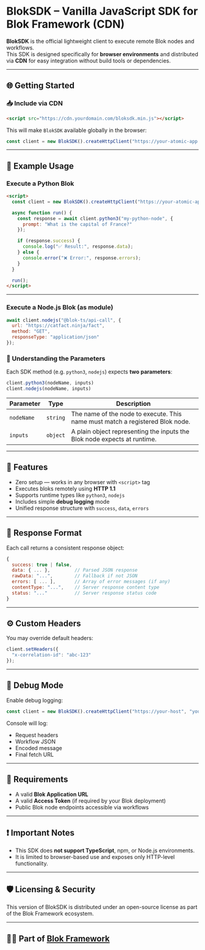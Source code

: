 
# BlokSDK – Vanilla JavaScript SDK for Blok Framework (CDN)

**BlokSDK** is the official lightweight client to execute remote Blok nodes and workflows.  
This SDK is designed specifically for **browser environments** and distributed via **CDN** for easy integration without build tools or dependencies.

---

## 🌐 Getting Started

### 📥 Include via CDN

```html
<script src="https://cdn.yourdomain.com/bloksdk.min.js"></script>
```

This will make `BlokSDK` available globally in the browser:

```js
const client = new BlokSDK().createHttpClient("https://your-atomic-app.com", "your-access-token");
```

---

## 🚀 Example Usage

### Execute a Python Blok 

```html
<script>
  const client = new BlokSDK().createHttpClient("https://your-atomic-app.com", "your-access-token");

  async function run() {
    const response = await client.python3("my-python-node", {
      prompt: "What is the capital of France?"
    });

    if (response.success) {
      console.log("✅ Result:", response.data);
    } else {
      console.error("❌ Error:", response.errors);
    }
  }

  run();
</script>
```

---

### Execute a Node.js Blok (as module)

```js
await client.nodejs("@blok-ts/api-call", {
  url: "https://catfact.ninja/fact",
  method: "GET",
  responseType: "application/json"
});
```

### 📌 Understanding the Parameters

Each SDK method (e.g. `python3`, `nodejs`) expects **two parameters**:

```js
client.python3(nodeName, inputs)
client.nodejs(nodeName, inputs)
```

| Parameter     | Type      | Description                                                                 |
|---------------|-----------|-----------------------------------------------------------------------------|
| `nodeName`    | `string`  | The name of the node to execute. This name must match a registered Blok node. |
| `inputs`      | `object`  | A plain object representing the inputs the Blok node expects at runtime.     |

---

## 🧠 Features

- Zero setup — works in any browser with `<script>` tag
- Executes bloks remotely using **HTTP 1.1**
- Supports runtime types like `python3`, `nodejs`
- Includes simple **debug logging** mode
- Unified response structure with `success`, `data`, `errors`

---

## 🔄 Response Format

Each call returns a consistent response object:

```js
{
  success: true | false,
  data: { ... },         // Parsed JSON response
  rawData: "...",        // Fallback if not JSON
  errors: [ ... ],       // Array of error messages (if any)
  contentType: "...",    // Server response content type
  status: "..."          // Server response status code
}
```

---

## ⚙️ Custom Headers

You may override default headers:
```js
client.setHeaders({
  "x-correlation-id": "abc-123"
});
```

---

## 🧪 Debug Mode

Enable debug logging:
```js
const client = new BlokSDK().createHttpClient("https://your-host", "your-token", true);
```

Console will log:
- Request headers
- Workflow JSON
- Encoded message
- Final fetch URL

---

## 🔐 Requirements

- A valid **Blok Application URL**
- A valid **Access Token** (if required by your Blok deployment)
- Public Blok node endpoints accessible via workflows

---

## ❗ Important Notes

- This SDK does **not support TypeScript**, npm, or Node.js environments.
- It is limited to browser-based use and exposes only HTTP-level functionality.

---

## 🛡 Licensing & Security

This version of BlokSDK is distributed under an open-source license as part of the Blok Framework ecosystem.

---

## 🧑‍💻 Part of [Blok Framework](https://github.com/deskree-inc/blok)
